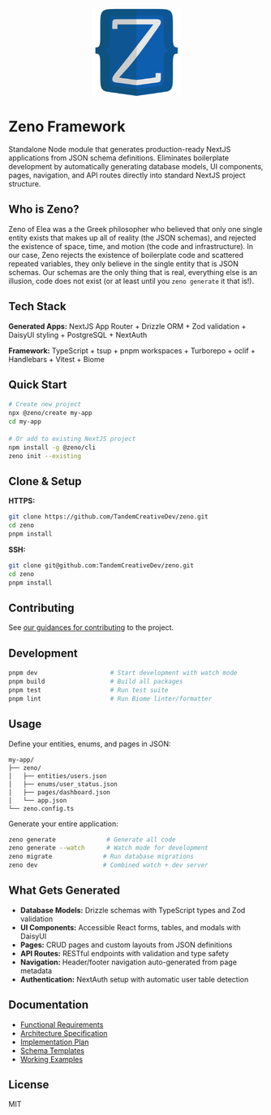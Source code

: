 <div align="center">
 <img src="./assets/logo.svg" width="175" height="175" alt="Zeno Logo">
</div>

# Zeno Framework

Standalone Node module that generates production-ready NextJS applications from JSON schema definitions. Eliminates boilerplate development by automatically generating database models, UI components, pages, navigation, and API routes directly into standard NextJS project structure.

## Who is Zeno?

Zeno of Elea was a the Greek philosopher who believed that only one single entity exists that makes up all of reality (the JSON schemas), and rejected the existence of space, time, and motion (the code and infrastructure). In our case, Zeno rejects the existence of boilerplate code and scattered repeated variables, they only believe in the single entity that is JSON schemas. Our schemas are the only thing that is real, everything else is an illusion, code does not exist (or at least until you `zeno generate` it that is!).

## Tech Stack

**Generated Apps:** NextJS App Router + Drizzle ORM + Zod validation + DaisyUI styling + PostgreSQL + NextAuth

**Framework:** TypeScript + tsup + pnpm workspaces + Turborepo + oclif + Handlebars + Vitest + Biome

## Quick Start

```bash
# Create new project
npx @zeno/create my-app
cd my-app

# Or add to existing NextJS project
npm install -g @zeno/cli
zeno init --existing
```

## Clone & Setup

**HTTPS:**

```bash
git clone https://github.com/TandemCreativeDev/zeno.git
cd zeno
pnpm install
```

**SSH:**

```bash
git clone git@github.com:TandemCreativeDev/zeno.git
cd zeno
pnpm install
```

## Contributing

See [our guidances for contributing](CONTRIBUTING.md) to the project.

## Development

```bash
pnpm dev                    # Start development with watch mode
pnpm build                  # Build all packages
pnpm test                   # Run test suite
pnpm lint                   # Run Biome linter/formatter
```

## Usage

Define your entities, enums, and pages in JSON:

```
my-app/
├── zeno/
│   ├── entities/users.json
│   ├── enums/user_status.json
│   ├── pages/dashboard.json
│   └── app.json
└── zeno.config.ts
```

Generate your entire application:

```bash
zeno generate              # Generate all code
zeno generate --watch      # Watch mode for development
zeno migrate              # Run database migrations
zeno dev                  # Combined watch + dev server
```

## What Gets Generated

- **Database Models:** Drizzle schemas with TypeScript types and Zod validation
- **UI Components:** Accessible React forms, tables, and modals with DaisyUI
- **Pages:** CRUD pages and custom layouts from JSON definitions
- **API Routes:** RESTful endpoints with validation and type safety
- **Navigation:** Header/footer navigation auto-generated from page metadata
- **Authentication:** NextAuth setup with automatic user table detection

## Documentation

- [Functional Requirements](docs/REQUIREMENTS.md)
- [Architecture Specification](docs/ARCHITECTURE.md)
- [Implementation Plan](docs/PLAN.md)
- [Schema Templates](docs/templates/)
- [Working Examples](docs/examples/)

## License

MIT
